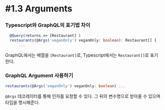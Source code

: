 # #1.3 Arguments

### Typescript와 GraphQL의 표기법 차이

```ts
  @Query(returns => [Restaurant] )
  restaurants(@Args('veganOnly') veganOnly: boolean): Restaurant[] {
      ...
```

GraphQL에서는 배열을 `[Restaurant]`로, Typescript에서는 `Restaurant[]`로 표기한다.

### GraphQL Argument 사용하기

```ts
restaurants(@Args('veganOnly') veganOnly: boolean) ...
```

`@Args` 데코레이터를 통해 인자를 요청할 수 있다. 그 뒤의 변수명으로 받아올 수 있으며 타입을 명시해준다.
